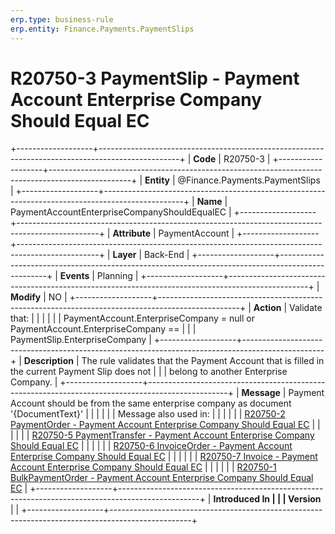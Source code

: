 ```yaml
---
erp.type: business-rule
erp.entity: Finance.Payments.PaymentSlips
---
```


# R20750-3 PaymentSlip - Payment Account Enterprise Company Should Equal EC
+-------------------+--------------------------------------------------------------------------------------------------+
| **Code**          | R20750-3                                                                                         |
+-------------------+--------------------------------------------------------------------------------------------------+
| **Entity**        | @Finance.Payments.PaymentSlips                                                                                      |
+-------------------+--------------------------------------------------------------------------------------------------+
| **Name**          | PaymentAccountEnterpriseCompanyShouldEqualEC                                                     |
+-------------------+--------------------------------------------------------------------------------------------------+
| **Attribute**     | PaymentAccount                                                                                   |
+-------------------+--------------------------------------------------------------------------------------------------+
| **Layer**         | Back-End                                                                                         |
+-------------------+--------------------------------------------------------------------------------------------------+
| **Events**        | Planning                                                                                         |
+-------------------+--------------------------------------------------------------------------------------------------+
| **Modify**        | NO                                                                                               |
+-------------------+--------------------------------------------------------------------------------------------------+
| **Action**        | Validate that:                                                                                   |
|                   |                                                                                                  |
|                   | PaymentAccount.EnterpriseCompany = null or PaymentAccount.EnterpriseCompany ==                   |
|                   | PaymentSlip.EnterpriseCompany                                                                    |
+-------------------+--------------------------------------------------------------------------------------------------+
| **Description**   | The rule validates that the Payment Account that is filled in the current Payment Slip does not  |
|                   | belong to another Enterprise Company.                                                            |
+-------------------+--------------------------------------------------------------------------------------------------+
| **Message**       | Payment Account should be from the same enterprise company as document \'{DocumentText}\'        |
|                   |                                                                                                  |
|                   | Message also used in:                                                                            |
|                   |                                                                                                  |
|                   | [R20750-2 PaymentOrder - Payment Account Enterprise Company Should Equal EC](R20750-2.md)        |
|                   |                                                                                                  |
|                   | [R20750-5 PaymentTransfer - Payment Account Enterprise Company Should Equal EC](R20750-5.md)     |
|                   |                                                                                                  |
|                   | [R20750-6 InvoiceOrder - Payment Account Enterprise Company Should Equal EC](R20750-6.md)        |
|                   |                                                                                                  |
|                   | [R20750-7 Invoice - Payment Account Enterprise Company Should Equal EC](R20750-7.md)             |
|                   |                                                                                                  |
|                   | [R20750-1 BulkPaymentOrder - Payment Account Enterprise Company Should Equal EC](R20750-1.md)    |
+-------------------+--------------------------------------------------------------------------------------------------+
| **Introduced In   |                                                                                                  |
| Version**         |                                                                                                  |
+-------------------+--------------------------------------------------------------------------------------------------+

  

  

  
